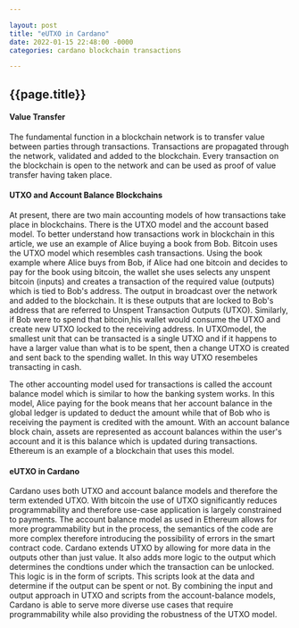 ```yaml
---

layout: post
title: "eUTXO in Cardano"
date: 2022-01-15 22:48:00 -0000
categories: cardano blockchain transactions

---
```

## {{page.title}}

#### Value Transfer
The fundamental function in a blockchain network is to transfer value between parties through transactions. Transactions are propagated through the network, validated and added to the blockchain. Every transaction on the blockchain is open to the network and can be used as proof of value transfer having taken place. 

#### UTXO and Account Balance Blockchains
At present, there are two main accounting models of how transactions take place in blockchains. There is the UTXO model and the account based model. To better understand how transactions work in blockchain in this article, we use an example of Alice buying a book from Bob.
Bitcoin uses the UTXO model which resembles cash transactions. Using the book example where Alice buys from Bob, if Alice had one bitcoin and decides to pay for the book using bitcoin, the wallet she uses selects any unspent bitcoin (inputs) and creates a transaction of the required value (outputs) which is tied to Bob's address. The output in broadcast over the network and added to the blockchain. It is these outputs that are locked to Bob's address that are referred to Unspent Transaction Outputs (UTXO). Similarly, if Bob were to spend that bitcoin,his wallet would consume the UTXO and create new UTXO locked to the receiving address. In UTXOmodel, the smallest unit that can be transacted is a single UTXO and if it happens to have a larger value than what is to be spent, then a change UTXO is created and sent back to the spending wallet. In this way UTXO resembeles transacting in cash.

The other accounting model used for transactions is called the account balance model which is similar to how the banking system works. In this model, Alice paying for the book means that her account balance in the global ledger is updated to deduct the amount while that of Bob who is receiving the payment is credited with the amount. With an account balance block chain, assets are represented as account balances within the user's account and it is this balance which is updated during transactions. Ethereum is an example of a blockchain that uses this model.

#### eUTXO in Cardano
Cardano uses both UTXO and account balance models and therefore the term extended UTXO. With bitcoin the use of UTXO significantly reduces programmability and therefore use-case application is largely constrained to payments. The account balance model as used in Ethereum allows for more programmability but in the process, the semantics of the code are more complex therefore introducing the possibility of errors in the smart contract code. Cardano extends UTXO by allowing for more data in the outputs other than just value. It also adds more logic to the output which determines the condtions under which the transaction can be unlocked. This logic is in the form of scripts. This scripts look at the data and determine if the output can be spent or not. By combining the input and output approach in UTXO and scripts from the account-balance models, Cardano is able to serve more diverse use cases that require programmability while also providing the robustness of the UTXO model. 

